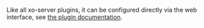 Like all xo-server plugins, it can be configured directly via
the web interface, see [the plugin documentation](https://xen-orchestra.com/docs/plugins.html).
